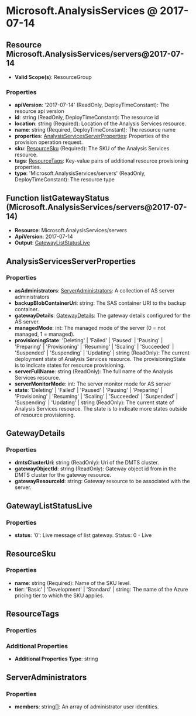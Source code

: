 # Microsoft.AnalysisServices @ 2017-07-14

## Resource Microsoft.AnalysisServices/servers@2017-07-14
* **Valid Scope(s)**: ResourceGroup
### Properties
* **apiVersion**: '2017-07-14' (ReadOnly, DeployTimeConstant): The resource api version
* **id**: string (ReadOnly, DeployTimeConstant): The resource id
* **location**: string (Required): Location of the Analysis Services resource.
* **name**: string (Required, DeployTimeConstant): The resource name
* **properties**: [AnalysisServicesServerProperties](#analysisservicesserverproperties): Properties of the provision operation request.
* **sku**: [ResourceSku](#resourcesku) (Required): The SKU of the Analysis Services resource.
* **tags**: [ResourceTags](#resourcetags): Key-value pairs of additional resource provisioning properties.
* **type**: 'Microsoft.AnalysisServices/servers' (ReadOnly, DeployTimeConstant): The resource type

## Function listGatewayStatus (Microsoft.AnalysisServices/servers@2017-07-14)
* **Resource**: Microsoft.AnalysisServices/servers
* **ApiVersion**: 2017-07-14
* **Output**: [GatewayListStatusLive](#gatewayliststatuslive)

## AnalysisServicesServerProperties
### Properties
* **asAdministrators**: [ServerAdministrators](#serveradministrators): A collection of AS server administrators
* **backupBlobContainerUri**: string: The SAS container URI to the backup container.
* **gatewayDetails**: [GatewayDetails](#gatewaydetails): The gateway details configured for the AS server.
* **managedMode**: int: The managed mode of the server (0 = not managed, 1 = managed).
* **provisioningState**: 'Deleting' | 'Failed' | 'Paused' | 'Pausing' | 'Preparing' | 'Provisioning' | 'Resuming' | 'Scaling' | 'Succeeded' | 'Suspended' | 'Suspending' | 'Updating' | string (ReadOnly): The current deployment state of Analysis Services resource. The provisioningState is to indicate states for resource provisioning.
* **serverFullName**: string (ReadOnly): The full name of the Analysis Services resource.
* **serverMonitorMode**: int: The server monitor mode for AS server
* **state**: 'Deleting' | 'Failed' | 'Paused' | 'Pausing' | 'Preparing' | 'Provisioning' | 'Resuming' | 'Scaling' | 'Succeeded' | 'Suspended' | 'Suspending' | 'Updating' | string (ReadOnly): The current state of Analysis Services resource. The state is to indicate more states outside of resource provisioning.

## GatewayDetails
### Properties
* **dmtsClusterUri**: string (ReadOnly): Uri of the DMTS cluster.
* **gatewayObjectId**: string (ReadOnly): Gateway object id from in the DMTS cluster for the gateway resource.
* **gatewayResourceId**: string: Gateway resource to be associated with the server.

## GatewayListStatusLive
### Properties
* **status**: '0': Live message of list gateway. Status: 0 - Live

## ResourceSku
### Properties
* **name**: string (Required): Name of the SKU level.
* **tier**: 'Basic' | 'Development' | 'Standard' | string: The name of the Azure pricing tier to which the SKU applies.

## ResourceTags
### Properties
### Additional Properties
* **Additional Properties Type**: string

## ServerAdministrators
### Properties
* **members**: string[]: An array of administrator user identities.

